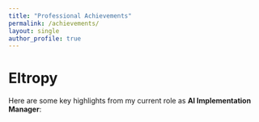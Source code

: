 ```yaml
---
title: "Professional Achievements"
permalink: /achievements/
layout: single
author_profile: true
---
```


# Eltropy

Here are some key highlights from my current role as **AI Implementation Manager**:
